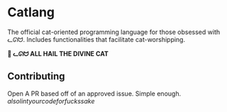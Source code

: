 # Catlang
The official cat-oriented programming language for those obsessed with ᓚᘏᗢ. Includes functionalities that facilitate cat-worshipping.

**🙏 ᓚᘏᗢ ALL HAIL THE DIVINE CAT**

## Contributing
Open A PR based off of an approved issue. Simple enough.
*alsolintyourcodeforfuckssake*

